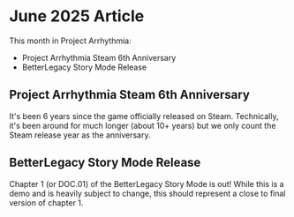 # June 2025 Article
This month in Project Arrhythmia:
- Project Arrhythmia Steam 6th Anniversary
- BetterLegacy Story Mode Release


## Project Arrhythmia Steam 6th Anniversary
It's been 6 years since the game officially released on Steam. Technically, it's been around for much longer (about 10+ years) but we only count the Steam release year as the anniversary.

## BetterLegacy Story Mode Release
Chapter 1 (or DOC.01) of the BetterLegacy Story Mode is out! While this is a demo and is heavily subject to change, this should represent a close to final version of chapter 1.